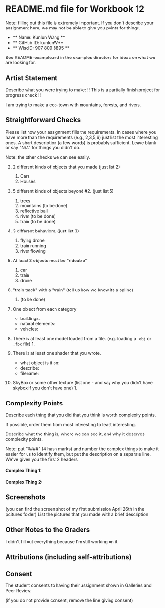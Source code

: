 # README.md file for Workbook 12

Note: filling out this file is extremely important. If you don't describe your assignment here, we may not be able to give you points for things.

- ** Name: Kunlun Wang ** 
- ** GitHub ID: kunlunW** 
- ** WiscID: 907 809 8895 **

See README-example.md in the examples directory for ideas on what we are looking for.

## Artist Statement

Describe what you were trying to make:
!! This is a partially finish project for progress check !! 

I am trying to make a eco-town with mountains, forests, and rivers. 

## Straightforward Checks

Please list how your assignment fills the requirements. In cases where you have more than the requirements (e.g., 2,3,5,6) just list the most interesting ones. A short description (a few words) is probably sufficient. Leave blank or say "N/A" for things you didn't do.

Note: the other checks we can see easily.

2. 2 different kinds of objects that you made (just list 2)
    1. Cars 
    2. Houses 

3.  5 different kinds of objects beyond #2. (just list 5)
    1. trees 
    2. mountains (to be done)
    3. reflective ball 
    4. river (to be done)
    5. train (to be done)

5. 3 different behaviors. (just list 3)
    1. flying drone 
    2. train running 
    3. river flowing 

6. At least 3 objects must be "rideable"
    1. car 
    2. train 
    3. drone 

7. "train track" with a "train" (tell us how we know its a spline)
    1. (to be done)

8. One object from each category
    - buildings:
    - natural elements:
    - vehicles:

9. There is at least one model loaded from a file. (e.g. loading a `.obj` or `.fbx` file)
    1. 

10. There is at least one shader that you wrote.
    - what object is it on:
    - describe:
    - filename:

12. SkyBox or some other texture (list one - and say why you didn't have skybox if you don't have one)
    1.

## Complexity Points

Describe each thing that you did that you think is worth complexity points.

If possible, order them from most interesting to least interesting.

Describe what the thing is, where we can see it, and why it deserves complexity points.

Note: put "####" (4 hash marks) and number the complex things to make it easier for us to identify them, but put the description on a separate line. We've given you the first 2 headers

#### Complex Thing 1:

#### Complex Thing 2:

## Screenshots

(you can find the screen shot of my first submission April 26th in the pcitures folder)
List the pictures that you made with a brief description

## Other Notes to the Graders

I didn't fill out everything because I'm still working on it. 
## Attributions (including self-attributions)

## Consent

The student consents to having their assignment shown in Galleries and Peer Review.

(if you do not provide consent, remove the line giving consent)
